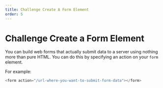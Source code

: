 ```yaml
---
title: Challenge Create A Form Element
order: 5
---
```

# Challenge Create a Form Element

You can build web forms that actually submit data to a server using nothing more than pure HTML. You can do this by specifying an action on your `form` element.

For example:

```javascript
<form action="/url-where-you-want-to-submit-form-data"></form>
```
